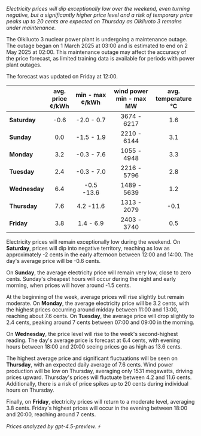 *Electricity prices will dip exceptionally low over the weekend, even turning negative, but a significantly higher price level and a risk of temporary price peaks up to 20 cents are expected on Thursday as Olkiluoto 3 remains under maintenance.*

The Olkiluoto 3 nuclear power plant is undergoing a maintenance outage. The outage began on 1 March 2025 at 03:00 and is estimated to end on 2 May 2025 at 02:00. This maintenance outage may affect the accuracy of the price forecast, as limited training data is available for periods with power plant outages.

The forecast was updated on Friday at 12:00.

|          | avg.<br>price<br>¢/kWh | min - max<br>¢/kWh | wind power<br>min - max<br>MW | avg.<br>temperature<br>°C |
|:-------------|:----------------:|:----------------:|:-------------:|:-------------:|
| **Saturday**   | -0.6 | -2.0 - 0.7 | 3674 - 6217 | 1.6 |
| **Sunday**     | 0.0  | -1.5 - 1.9 | 2210 - 6144 | 3.1 |
| **Monday**     | 3.2  | -0.3 - 7.6 | 1055 - 4948 | 3.3 |
| **Tuesday**    | 2.4  | -0.3 - 7.0 | 2216 - 5796 | 2.8 |
| **Wednesday**  | 6.4  | -0.5 -13.6 | 1489 - 5639 | 1.2 |
| **Thursday**   | 7.6  |  4.2 -11.6 | 1313 - 2079 | -0.1 |
| **Friday**     | 3.8  |  1.4 - 6.9 | 2403 - 3740 | 0.5 |

Electricity prices will remain exceptionally low during the weekend. On **Saturday**, prices will dip into negative territory, reaching as low as approximately -2 cents in the early afternoon between 12:00 and 14:00. The day's average price will be -0.6 cents.

On **Sunday**, the average electricity price will remain very low, close to zero cents. Sunday's cheapest hours will occur during the night and early morning, when prices will hover around -1.5 cents.

At the beginning of the week, average prices will rise slightly but remain moderate. On **Monday**, the average electricity price will be 3.2 cents, with the highest prices occurring around midday between 11:00 and 13:00, reaching about 7.6 cents. On **Tuesday**, the average price will drop slightly to 2.4 cents, peaking around 7 cents between 07:00 and 09:00 in the morning.

On **Wednesday**, the price level will rise to the week's second-highest reading. The day's average price is forecast at 6.4 cents, with evening hours between 18:00 and 20:00 seeing prices go as high as 13.6 cents.

The highest average price and significant fluctuations will be seen on **Thursday**, with an expected daily average of 7.6 cents. Wind power production will be low on Thursday, averaging only 1531 megawatts, driving prices upward. Thursday's prices will fluctuate between 4.2 and 11.6 cents. Additionally, there is a risk of price spikes up to 20 cents during individual hours on Thursday.

Finally, on **Friday**, electricity prices will return to a moderate level, averaging 3.8 cents. Friday's highest prices will occur in the evening between 18:00 and 20:00, reaching around 7 cents.

*Prices analyzed by gpt-4.5-preview.* ⚡
